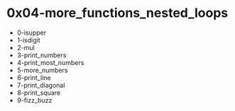 # 0x04-more_functions_nested_loops
- 0-isupper
- 1-isdigit
- 2-mul
- 3-print_numbers
- 4-print_most_numbers
- 5-more_numbers
- 6-print_line
- 7-print_diagonal
- 8-print_square
- 9-fizz_buzz

